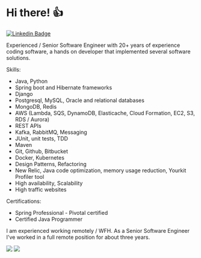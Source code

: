 # Hi there! :+1:

[![Linkedin Badge](https://img.shields.io/badge/-LinkedIn-blue?style=flat-square&logo=Linkedin&logoColor=white&link=https://www.linkedin.com/in/rkaraujo)](https://www.linkedin.com/in/rkaraujo)

Experienced / Senior Software Engineer with 20+ years of experience coding software, a hands on developer that implemented several software solutions.

Skills:
* Java, Python
* Spring boot and Hibernate frameworks
* Django
* Postgresql, MySQL, Oracle and relational databases
* MongoDB, Redis
* AWS (Lambda, SQS, DynamoDB, Elasticache, Cloud Formation, EC2, S3, RDS / Aurora)
* REST APIs
* Kafka, RabbitMQ, Messaging
* JUnit, unit tests, TDD
* Maven
* Git, Github, Bitbucket
* Docker, Kubernetes
* Design Patterns, Refactoring
* New Relic, Java code optimization, memory usage reduction, Yourkit Profiler tool
* High availability, Scalability
* High traffic websites

Certifications:
* Spring Professional - Pivotal certified
* Certified Java Programmer

I am experienced working remotely / WFH. As a Senior Software Engineer I've worked in a full remote position for about three years.

![](https://github-profile-summary-cards.vercel.app/api/cards/profile-details?username=rkaraujo&theme=vue)
![](https://github-profile-summary-cards.vercel.app/api/cards/repos-per-language?username=rkaraujo&theme=vue)

<!--
**rkaraujo/rkaraujo** is a ✨ _special_ ✨ repository because its `README.md` (this file) appears on your GitHub profile.

Here are some ideas to get you started:

- 🔭 I’m currently working on ...
- 🌱 I’m currently learning ...
- 👯 I’m looking to collaborate on ...
- 🤔 I’m looking for help with ...
- 💬 Ask me about ...
- 📫 How to reach me: ...
- 😄 Pronouns: ...
- ⚡ Fun fact: ...
-->
